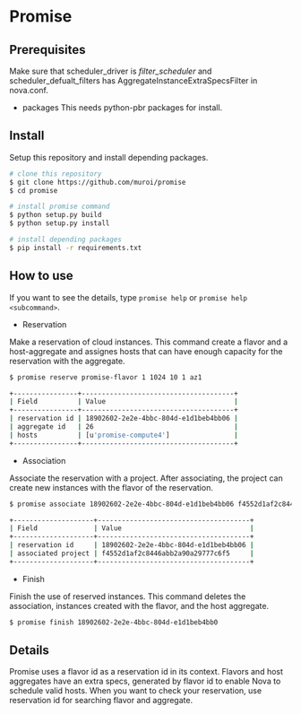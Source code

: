 # Promise

## Prerequisites

Make sure that scheduler_driver is *filter_scheduler* and scheduler_defualt_filters
has AggregateInstanceExtraSpecsFilter in nova.conf.

* packages
  This needs python-pbr packages for install.

## Install

Setup this repository and install depending packages.

```bash
# clone this repository
$ git clone https://github.com/muroi/promise
$ cd promise

# install promise command
$ python setup.py build
$ python setup.py install

# install depending packages
$ pip install -r requirements.txt
```

## How to use

If you want to see the details, type `promise help` or `promise help <subcommand>`.

* Reservation

Make a reservation of cloud instances. This command create a flavor and a host-aggregate
and assignes hosts that can have enough capacity for the reservation with the aggregate.


```bash
$ promise reserve promise-flavor 1 1024 10 1 az1

+----------------+--------------------------------------+
| Field          | Value                                |
+----------------+--------------------------------------+
| reservation id | 18902602-2e2e-4bbc-804d-e1d1beb4bb06 |
| aggregate id   | 26                                   |
| hosts          | [u'promise-compute4']                |
+----------------+--------------------------------------+
```

* Association

Associate the reservation with a project. After associating, the project can create
new instances with the flavor of the reservation.

```bash
$ promise associate 18902602-2e2e-4bbc-804d-e1d1beb4bb06 f4552d1af2c8446abb2a90a29777c6f

+--------------------+--------------------------------------+
| Field              | Value                                |
+--------------------+--------------------------------------+
| reservation id     | 18902602-2e2e-4bbc-804d-e1d1beb4bb06 |
| associated project | f4552d1af2c8446abb2a90a29777c6f5     |
+--------------------+--------------------------------------+
```

* Finish

Finish the use of reserved instances. This command deletes the association, instances
created with the flavor, and the host aggregate. 

```bash
$ promise finish 18902602-2e2e-4bbc-804d-e1d1beb4bb0
```

## Details

Promise uses a flavor id as a reservation id in its context. Flavors and host aggregates
have an extra specs,  generated by flavor id to enable Nova to schedule valid hosts. When
you want to check your reservation, use reservation id for searching flavor and aggregate.